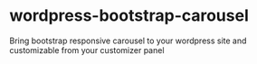 # wordpress-bootstrap-carousel
Bring bootstrap responsive carousel to your wordpress site and customizable from your customizer panel
